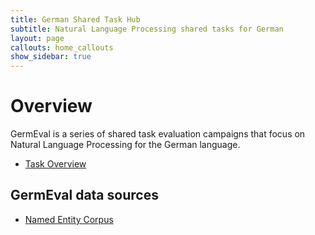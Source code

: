```yaml
---
title: German Shared Task Hub
subtitle: Natural Language Processing shared tasks for German
layout: page
callouts: home_callouts
show_sidebar: true
---
```


# Overview

GermEval is a series of shared task evaluation campaigns that focus on Natural Language Processing for the German language.

* [Task Overview](/tasks)

## GermEval data sources

* [Named Entity Corpus](https://sites.google.com/site/germeval2014ner/data)
